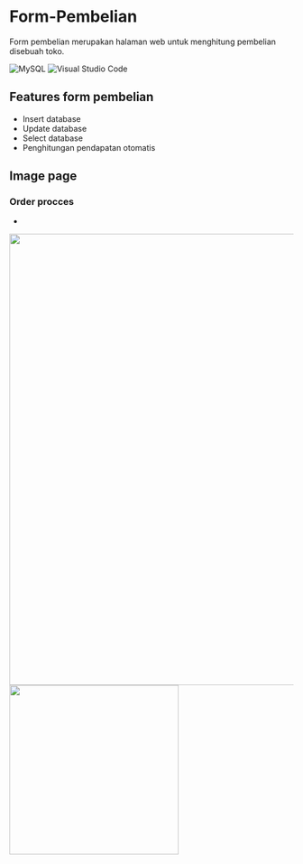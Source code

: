 # Form-Pembelian
Form pembelian merupakan halaman web untuk menghitung pembelian disebuah toko.

![MySQL](https://img.shields.io/badge/mysql-%2300f.svg?style=for-the-badge&logo=mysql&logoColor=white)
![Visual Studio Code](https://img.shields.io/badge/Visual%20Studio%20Code-0078d7.svg?style=for-the-badge&logo=visual-studio-code&logoColor=white)

## Features form pembelian
 - Insert database
 - Update database
 - Select database
 - Penghitungan pendapatan otomatis

 ## Image page
 
 ### Order procces
 - 
 <img src="https://user-images.githubusercontent.com/115331322/204836896-85b447b5-1d6b-47f0-8ca2-b66370921d09.png" width="800">

 
<img src="https://github.com/AlamAbdillah/Form-Pembelian/img/index.png)" width="300px">
